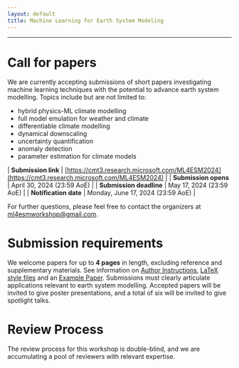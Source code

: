 ```yaml
---
layout: default
title: Machine Learning for Earth System Modeling
---
```

---


# Call for papers

We are currently accepting submissions of short papers investigating machine learning techniques with the potential to advance earth system modelling. Topics include but are not limited to:

- hybrid physics-ML climate modelling
- full model emulation for weather and climate
- differentiable climate modelling
- dynamical downscaling
- uncertainty quantification
- anomaly detection
- parameter estimation for climate models

| **Submission link** | [https://cmt3.research.microsoft.com/ML4ESM2024](https://cmt3.research.microsoft.com/ML4ESM2024) |
| **Submission opens** | April 30, 2024 (23:59 AoE) |
| **Submission deadline** | May 17, 2024 (23:59 AoE) |
| **Notification date** | Monday, June 17, 2024 (23:59 AoE) |

For further questions, please feel free to contact the organizers at ml4esmworkshop@gmail.com.

# Submission requirements

We welcome papers for up to **4 pages** in length, excluding reference and supplementary materials. See information on [Author Instructions](https://icml.cc/Conferences/2024/AuthorInstructions), [LaTeX style files](https://media.icml.cc/Conferences/ICML2024/Styles/icml2024.zip) and an [Example Paper](https://media.icml.cc/Conferences/ICML2023/Styles/example_paper.pdf). Submissions must clearly articulate applications relevant to earth system modelling. Accepted papers will be invited to give poster presentations, and a total of six will be invited to give spotlight talks. 

# Review Process

The review process for this workshop is double-blind, and we are accumulating a pool of reviewers with relevant expertise.
